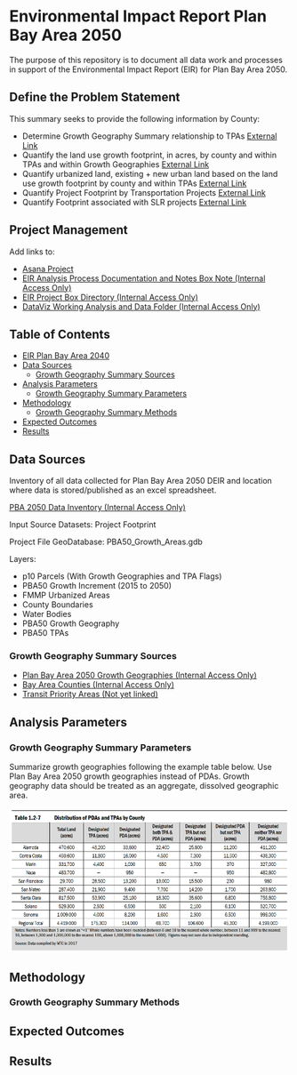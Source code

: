 # Environmental Impact Report Plan Bay Area 2050
The purpose of this repository is to document all data work and processes in support of the Environmental Impact Report (EIR) for Plan Bay Area 2050. 

## Define the Problem Statement
This summary seeks to provide the following information by County:
- Determine Growth Geography Summary relationship to TPAs [External Link](https://app.asana.com/0/304776046055605/1189349851128103)
- Quantify the land use growth footprint, in acres, by county and within TPAs and within Growth Geographies [External Link](https://app.asana.com/0/304776046055605/1199558941018357)
- Quantify urbanized land, existing + new urban land based on the land use growth footprint by county and within TPAs [External Link](https://app.asana.com/0/304776046055605/1199558941018357)
- Quantify Project Footprint by Transportation Projects [External Link](https://app.asana.com/0/304776046055605/1189349851128104)
- Quantify Footprint associated with SLR projects [External Link](https://app.asana.com/0/304776046055605/1189349851128105)

## Project Management 

Add links to:
- [Asana Project](https://app.asana.com/0/229355710745434/1189349851128091)
- [EIR Analysis Process Documentation and Notes Box Note (Internal Access Only)](https://mtcdrive.app.box.com/notes/745639751047)
- [EIR Project Box Directory (Internal Access Only)](https://mtcdrive.box.com/s/bebknhfq4nzhot2vf6mioq36gobxhw8a)
- [DataViz Working Analysis and Data Folder (Internal Access Only)](https://mtcdrive.box.com/s/swyv9l5iwk75a2ajmjnye91dlfvujhdx)

## Table of Contents 

- [EIR Plan Bay Area 2040](PBA2040_EIR.md)
- [Data Sources](#data-sources)
	- [Growth Geography Summary Sources](#growth-geography-summary-sources)
- [Analysis Parameters](#analysis-parameters)
	- [Growth Geography Summary Parameters](#growth-geography-summary-parameters)
- [Methodology](#methodology)
	- [Growth Geography Summary Methods](#growth-geography-summary-methods)
- [Expected Outcomes](#expected-outcomes)
- [Results](#results)

## Data Sources

Inventory of all data collected for Plan Bay Area 2050 DEIR and location where data is stored/published as an excel spreadsheet. 

[PBA 2050 Data Inventory (Internal Access Only)](https://mtcdrive.app.box.com/file/701734740559?s=43jc8eapmgh4jynd0hcwmkyu9cewfkpk)

Input Source Datasets:
Project Footprint

Project File GeoDatabase:
PBA50_Growth_Areas.gdb

Layers:
- p10 Parcels (With Growth Geographies and TPA Flags)
- PBA50 Growth Increment (2015 to 2050)
- FMMP Urbanized Areas
- County Boundaries
- Water Bodies
- PBA50 Growth Geography
- PBA50 TPAs

### Growth Geography Summary Sources

- [Plan Bay Area 2050 Growth Geographies (Internal Access Only)](https://arcgis.ad.mtc.ca.gov/portal/home/item.html?id=3922afc70d3a4475a98e6ae9973f2bfb)
- [Bay Area Counties (Internal Access Only)](https://arcgis.ad.mtc.ca.gov/portal/home/item.html?id=0f39d9cf0b4f4b1380282315b09d5a23)
- [Transit Priority Areas (Not yet linked)]()

## Analysis Parameters

### Growth Geography Summary Parameters

Summarize growth geographies following the example table below. Use Plan Bay Area 2050 growth geographies instead of PDAs. Growth geography data should be treated as an aggregate, dissolved geographic area. 

![growth_summary_img](docs/table_1.2-7.png)

## Methodology

### Growth Geography Summary Methods

## Expected Outcomes

## Results
